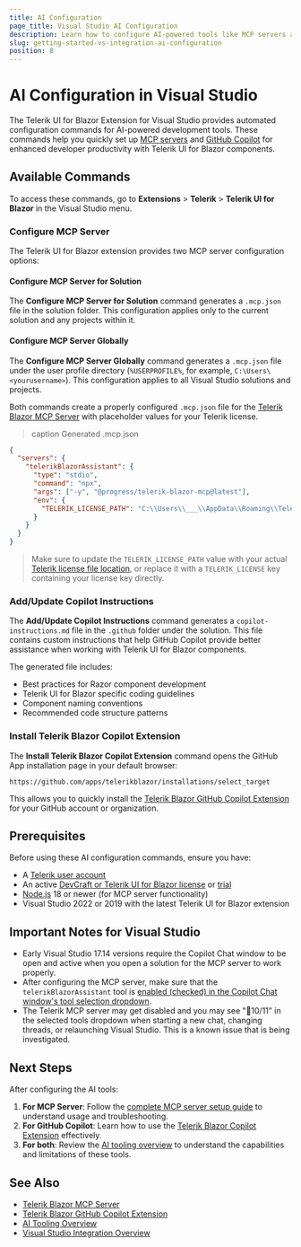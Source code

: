 ```yaml
---
title: AI Configuration
page_title: Visual Studio AI Configuration
description: Learn how to configure AI-powered tools like MCP servers and GitHub Copilot for Telerik UI for Blazor development in Visual Studio.
slug: getting-started-vs-integration-ai-configuration
position: 8
---
```


# AI Configuration in Visual Studio

The Telerik UI for Blazor Extension for Visual Studio provides automated configuration commands for AI-powered development tools. These commands help you quickly set up [MCP servers](slug:ai-mcp-server) and [GitHub Copilot](slug:ai-copilot-extension) for enhanced developer productivity with Telerik UI for Blazor components.

## Available Commands

To access these commands, go to **Extensions** > **Telerik** > **Telerik UI for Blazor** in the Visual Studio menu.

### Configure MCP Server

The Telerik UI for Blazor extension provides two MCP server configuration options:

#### Configure MCP Server for Solution

The **Configure MCP Server for Solution** command generates a `.mcp.json` file in the solution folder. This configuration applies only to the current solution and any projects within it.

#### Configure MCP Server Globally

The **Configure MCP Server Globally** command generates a `.mcp.json` file under the user profile directory (`%USERPROFILE%`, for example, `C:\Users\<yourusername>`). This configuration applies to all Visual Studio solutions and projects.

Both commands create a properly configured `.mcp.json` file for the [Telerik Blazor MCP Server](slug:ai-mcp-server) with placeholder values for your Telerik license.

>caption Generated .mcp.json

```json
{
  "servers": {
    "telerikBlazorAssistant": {
      "type": "stdio",
      "command": "npx",
      "args": ["-y", "@progress/telerik-blazor-mcp@latest"],
      "env": {
        "TELERIK_LICENSE_PATH": "C:\\Users\\___\\AppData\\Roaming\\Telerik\\telerik-license.txt"
      }
    }
  }
}
```

> Make sure to update the `TELERIK_LICENSE_PATH` value with your actual [Telerik license file location](slug:installation-license-key), or replace it with a `TELERIK_LICENSE` key containing your license key directly.

### Add/Update Copilot Instructions

The **Add/Update Copilot Instructions** command generates a `copilot-instructions.md` file in the `.github` folder under the solution. This file contains custom instructions that help GitHub Copilot provide better assistance when working with Telerik UI for Blazor components.

The generated file includes:
* Best practices for Razor component development
* Telerik UI for Blazor specific coding guidelines
* Component naming conventions
* Recommended code structure patterns

### Install Telerik Blazor Copilot Extension

The **Install Telerik Blazor Copilot Extension** command opens the GitHub App installation page in your default browser:

`https://github.com/apps/telerikblazor/installations/select_target`

This allows you to quickly install the [Telerik Blazor GitHub Copilot Extension](slug:ai-copilot-extension) for your GitHub account or organization.

## Prerequisites

Before using these AI configuration commands, ensure you have:

* A [Telerik user account](https://www.telerik.com/account/)
* An active [DevCraft or Telerik UI for Blazor license](https://www.telerik.com/purchase/blazor-ui) or [trial](https://www.telerik.com/blazor-ui)
* [Node.js](https://nodejs.org/en) 18 or newer (for MCP server functionality)
* Visual Studio 2022 or 2019 with the latest Telerik UI for Blazor extension

## Important Notes for Visual Studio

* Early Visual Studio 17.14 versions require the Copilot Chat window to be open and active when you open a solution for the MCP server to work properly.
* After configuring the MCP server, make sure that the `telerikBlazorAssistant` tool is [enabled (checked) in the Copilot Chat window's tool selection dropdown](https://learn.microsoft.com/en-us/visualstudio/ide/mcp-servers?view=vs-2022#configuration-example-with-github-mcp-server).
* The Telerik MCP server may get disabled and you may see "🔧10/11" in the selected tools dropdown when starting a new chat, changing threads, or relaunching Visual Studio. This is a known issue that is being investigated.

## Next Steps

After configuring the AI tools:

1. **For MCP Server**: Follow the [complete MCP server setup guide](slug:ai-mcp-server) to understand usage and troubleshooting.
2. **For GitHub Copilot**: Learn how to use the [Telerik Blazor Copilot Extension](slug:ai-copilot-extension) effectively.
3. **For both**: Review the [AI tooling overview](slug:ai-overview) to understand the capabilities and limitations of these tools.

## See Also

* [Telerik Blazor MCP Server](slug:ai-mcp-server)
* [Telerik Blazor GitHub Copilot Extension](slug:ai-copilot-extension)
* [AI Tooling Overview](slug:ai-overview)
* [Visual Studio Integration Overview](slug:getting-started-vs-integration-overview)
